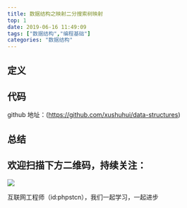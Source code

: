 ```yaml
---
title: 数据结构之映射二分搜索树映射
top: 1
date: 2019-06-16 11:49:09
tags: ["数据结构","编程基础"]
categories: "数据结构"
---
```

## 定义

## 代码

github 地址：(https://github.com/xushuhui/data-structures)

## 总结

## 欢迎扫描下方二维码，持续关注：
![](https://ww1.sinaimg.cn/large/a616b9a4gy1g4xzv954a4j20760763yo.jpg)

互联网工程师（id:phpstcn），我们一起学习，一起进步